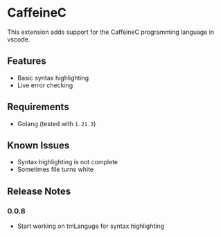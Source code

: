 # CaffeineC

This extension adds support for the CaffeineC programming language in vscode.

## Features

- Basic syntax highlighting
- Live error checking

## Requirements

- Golang (tested with `1.21.3`)

## Known Issues

- Syntax highlighting is not complete
- Sometimes file turns white

## Release Notes

### 0.0.8
- Start working on tmLanguge for syntax highlighting